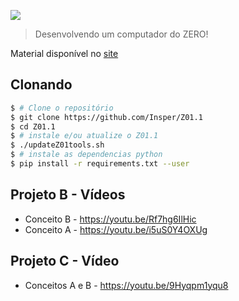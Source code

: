 [![](icon-elementos.png)](https://insper.github.io/Z01.1/)

> Desenvolvendo um computador do ZERO!

Material disponível no [site](https://insper.github.io/Z01.1/)

## Clonando

``` bash
$ # Clone o repositório
$ git clone https://github.com/Insper/Z01.1
$ cd Z01.1
$ # instale e/ou atualize o Z01.1
$ ./updateZ01tools.sh
$ # instale as dependencias python
$ pip install -r requirements.txt --user
```
## Projeto B - Vídeos
* Conceito B - https://youtu.be/Rf7hg6IlHic
* Conceito A - https://youtu.be/i5uS0Y4OXUg

## Projeto C - Vídeo
* Conceitos A e B - https://youtu.be/9Hyqpm1yqu8
